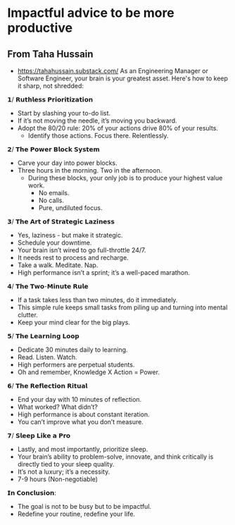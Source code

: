 # Impactful advice to be more productive


## From Taha Hussain
- https://tahahussain.substack.com/
As an Engineering Manager or Software Engineer, your brain is your greatest asset. Here's how to keep it sharp, not shredded:

𝟭/ 𝗥𝘂𝘁𝗵𝗹𝗲𝘀𝘀 𝗣𝗿𝗶𝗼𝗿𝗶𝘁𝗶𝘇𝗮𝘁𝗶𝗼𝗻
- Start by slashing your to-do list.
- If it’s not moving the needle, it’s moving you backward.
- Adopt the 80/20 rule: 20% of your actions drive 80% of your results. 
  - Identify those actions. Focus there. Relentlessly.

𝟮/ 𝗧𝗵𝗲 𝗣𝗼𝘄𝗲𝗿 𝗕𝗹𝗼𝗰𝗸 𝗦𝘆𝘀𝘁𝗲𝗺
- Carve your day into power blocks.
- Three hours in the morning. Two in the afternoon.
  - During these blocks, your only job is to produce your highest value work.
    - No emails.
    - No calls.
    - Pure, undiluted focus.

𝟯/ 𝗧𝗵𝗲 𝗔𝗿𝘁 𝗼𝗳 𝗦𝘁𝗿𝗮𝘁𝗲𝗴𝗶𝗰 𝗟𝗮𝘇𝗶𝗻𝗲𝘀𝘀
- Yes, laziness - but make it strategic.
- Schedule your downtime.
- Your brain isn’t wired to go full-throttle 24/7.
- It needs rest to process and recharge.
- Take a walk. Meditate. Nap.
- High performance isn’t a sprint; it’s a well-paced marathon.

𝟰/ 𝗧𝗵𝗲 𝗧𝘄𝗼-𝗠𝗶𝗻𝘂𝘁𝗲 𝗥𝘂𝗹𝗲
- If a task takes less than two minutes, do it immediately.
- This simple rule keeps small tasks from piling up and turning into mental clutter.
- Keep your mind clear for the big plays.

𝟱/ 𝗧𝗵𝗲 𝗟𝗲𝗮𝗿𝗻𝗶𝗻𝗴 𝗟𝗼𝗼𝗽
- Dedicate 30 minutes daily to learning. 
- Read. Listen. Watch. 
- High performers are perpetual students. 
- Oh and remember, Knowledge X Action = Power. 

𝟲/ 𝗧𝗵𝗲 𝗥𝗲𝗳𝗹𝗲𝗰𝘁𝗶𝗼𝗻 𝗥𝗶𝘁𝘂𝗮𝗹
- End your day with 10 minutes of reflection.
- What worked? What didn’t?
- High performance is about constant iteration.
- You can’t improve what you don’t measure.

𝟳/ 𝗦𝗹𝗲𝗲𝗽 𝗟𝗶𝗸𝗲 𝗮 𝗣𝗿𝗼
- Lastly, and most importantly, prioritize sleep.
- Your brain’s ability to problem-solve, innovate, and think critically is directly tied to your sleep quality.
- It’s not a luxury; it’s a necessity.
- 7-9 hours (Non-negotiable) 

𝗜𝗻 𝗖𝗼𝗻𝗰𝗹𝘂𝘀𝗶𝗼𝗻:
- The goal is not to be busy but to be impactful.
- Redefine your routine, redefine your life.
